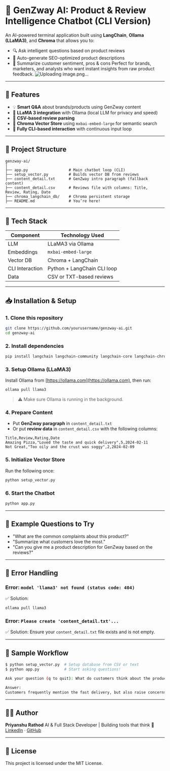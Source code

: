 # 🧠 GenZway AI: Product & Review Intelligence Chatbot (CLI Version)

An AI-powered terminal application built using **LangChain**, **Ollama (LLaMA3)**, and **Chroma** that allows you to:

* 🔍 Ask intelligent questions based on product reviews
* 📝 Auto-generate SEO-optimized product descriptions
* 💬 Summarize customer sentiment, pros & cons
  Perfect for brands, marketers, and analysts who want instant insights from raw product feedback.
![Uploading image.png…]()

---

## 🚀 Features

* 💡 **Smart Q\&A** about brands/products using GenZway content
* 🧠 **LLaMA 3 integration** with Ollama (local LLM for privacy and speed)
* 🧾 **CSV-based review parsing**
* 🧮 **Chroma Vector Store** using `mxbai-embed-large` for semantic search
* 🔁 **Fully CLI-based interaction** with continuous input loop

---

## 📁 Project Structure

```
genzway-ai/
│
├── app.py                  # Main chatbot loop (CLI)
├── setup_vector.py         # Builds vector DB from reviews
├── content_detail.txt      # GenZway intro paragraph (fallback content)
├── content_detail.csv      # Reviews file with columns: Title, Review, Rating, Date
├── chroma_langchain_db/    # Chroma persistent storage
├── README.md               # You’re here!
```

---

## 🧱 Tech Stack

| Component       | Technology Used             |
| --------------- | --------------------------- |
| LLM             | LLaMA3 via Ollama           |
| Embeddings      | `mxbai-embed-large`         |
| Vector DB       | Chroma + LangChain          |
| CLI Interaction | Python + LangChain CLI loop |
| Data            | CSV or TXT-based reviews    |

---

## 📥 Installation & Setup

### 1. Clone this repository

```bash
git clone https://github.com/yourusername/genzway-ai.git
cd genzway-ai
```

### 2. Install dependencies

```bash
pip install langchain langchain-community langchain-core langchain-chroma pandas ollama
```

### 3. Setup Ollama (LLaMA3)

Install Ollama from [https://ollama.com](https://ollama.com), then run:

```bash
ollama pull llama3
```

> ⚠️ Make sure Ollama is running in the background.

### 4. Prepare Content

* Put **GenZway paragraph** in `content_detail.txt`
* Or put **review data** in `content_detail.csv` with the following columns:

```csv
Title,Review,Rating,Date
Amazing Pizza,"Loved the taste and quick delivery",5,2024-02-11
Not Great,"Too oily and the crust was soggy",2,2024-02-09
```

### 5. Initialize Vector Store

Run the following once:

```bash
python setup_vector.py
```

### 6. Start the Chatbot

```bash
python app.py
```

---

## 🧪 Example Questions to Try

* "What are the common complaints about this product?"
* "Summarize what customers love the most."
* "Can you give me a product description for GenZway based on the reviews?"

---

## 📌 Error Handling

### Error: `model 'llama3' not found (status code: 404)`

✅ Solution:

```bash
ollama pull llama3
```

### Error: `Please create 'content_detail.txt'...`

✅ Solution: Ensure your `content_detail.txt` file exists and is not empty.

---

## 📘 Sample Workflow

```bash
$ python setup_vector.py  # Setup database from CSV or text
$ python app.py           # Start asking questions!

Ask your question (q to quit): What do customers think about the product?

Answer:
Customers frequently mention the fast delivery, but also raise concerns about oiliness in the crust...
```

---

## 🧑‍💻 Author

**Priyanshu Rathod**
AI & Full Stack Developer | Building tools that think 🤖
[LinkedIn](https://linkedin.com/in/your-profile) · [GitHub](https://github.com/yourusername)

---

## 📄 License

This project is licensed under the MIT License.
